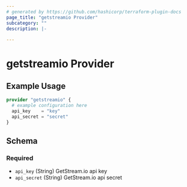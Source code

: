 ```yaml
---
# generated by https://github.com/hashicorp/terraform-plugin-docs
page_title: "getstreamio Provider"
subcategory: ""
description: |-
  
---
```


# getstreamio Provider



## Example Usage

```terraform
provider "getstreamio" {
  # example configuration here
  api_key    = "key"
  api_secret = "secret"
}
```

<!-- schema generated by tfplugindocs -->
## Schema

### Required

- `api_key` (String) GetStream.io api key
- `api_secret` (String) GetStream.io api secret

